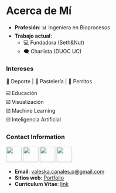 # Acerca de Mí

* **Profesión**: 📊 Ingeniera en Bioprocesos
* **Trabajo actual**: 
    * 💻 Fundadora (Seth&Nut)
    * 🗨️ Charlista (DUOC UC)

### Intereses

💪 Deporte | 🍰 Pastelería | 🐶 Perritos

☑️ Educación  <br>
☑️ Visualización  <br>
☑️ Machine Learning <br> 
☑️ Inteligencia Artificial  

### Contact Information

<p align="left"> 
<a href="https://www.github.com/vcanalesp" target="_blank" rel="noreferrer"><img src="https://camo.githubusercontent.com/87b802db29bc0195516a1c785bfe6a4611e9ea7518f2a858be45027f9fd65461/68747470733a2f2f69636f6e65732e70726f2f77702d636f6e74656e742f75706c6f6164732f323032312f30362f69636f6e652d6769746875622d6f72616e67652e706e67" width="42" height="42" /></a>
<a href="https://gitlab.com/vcanalesp" target="_blank" rel="noreferrer"><img src="https://camo.githubusercontent.com/129bd1aa1966c6786c0694b19cf5b5e2c0e6641ccf792f4d336f23402c5a2a97/68747470733a2f2f63646e2e776f726c64766563746f726c6f676f2e636f6d2f6c6f676f732f6769746c61622e737667" width="42" height="42" /></a>
<a href="https://www.linkedin.com/in/vcanalesp" target="_blank" rel="noreferrer"><img src="https://camo.githubusercontent.com/6e050ea68cfa46c9be5eb0f94ddf2a611f84810be10d2adfa2d77ef084202133/68747470733a2f2f7777772e706e676d6172742e636f6d2f66696c65732f32312f4c696e6b6564696e2d504e472d436c69706172742e706e67" width="42" height="42" /></a> 
<a href="https://vcanalesp.github.io/portafolio" target="_blank" rel="noreferrer"><img src="https://cdn-icons-png.flaticon.com/512/5339/5339155.png" width="42" height="42" /></a> 

</p>


- **Email**: valeska.canales.p@gmail.com
- **Sitios web**: [Portfolio](https://vcanalesp.github.io/portafolio)
- **Curriculum Vitae**: [link](https://gitlab.com/vcanalesp/cv)



